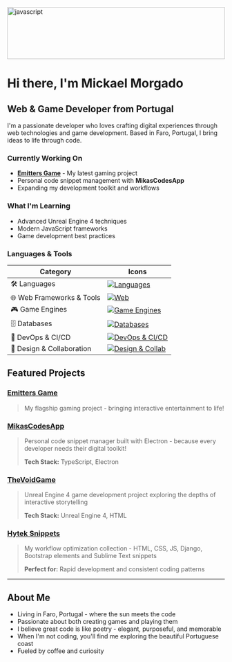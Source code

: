 <img src="https://i.pinimg.com/originals/c8/61/75/c8617584f5180a47f90de9004ed7afed.gif" alt="javascript" width="100%" height="120"/>

# Hi there, I'm Mickael Morgado

## Web & Game Developer from Portugal

I'm a passionate developer who loves crafting digital experiences through web technologies and game development. Based in Faro, Portugal, I bring ideas to life through code.

### Currently Working On
- **[Emitters Game](https://emittersgame.com/)** - My latest gaming project
- Personal code snippet management with **MikasCodesApp**
- Expanding my development toolkit and workflows

### What I'm Learning
- Advanced Unreal Engine 4 techniques
- Modern JavaScript frameworks
- Game development best practices

### Languages & Tools

| Category                        | Icons                                                                                                         |
|---------------------------------|---------------------------------------------------------------------------------------------------------------|
| 🛠️ Languages                     | [![Languages](https://skillicons.dev/icons?i=js,ts,csharp,python)](https://skillicons.dev)                    |
| 🌐 Web Frameworks & Tools        | [![Web](https://skillicons.dev/icons?i=react,nextjs,vue,nodejs,express)](https://skillicons.dev)               |
| 🎮 Game Engines                  | [![Game Engines](https://skillicons.dev/icons?i=unity,unrealengine,godot)](https://skillicons.dev)            |
| 🗄️ Databases                      | [![Databases](https://skillicons.dev/icons?i=postgresql,mongodb,supabase)](https://skillicons.dev)            |
| 🚀 DevOps & CI/CD                | [![DevOps & CI/CD](https://skillicons.dev/icons?i=git,docker,githubactions,vercel)](https://skillicons.dev)     |
| 🎨 Design & Collaboration        | [![Design & Collab](https://skillicons.dev/icons?i=figma,photoshop,miro)](https://skillicons.dev)              |

## Featured Projects

### [Emitters Game](https://emittersgame.com/)
> My flagship gaming project - bringing interactive entertainment to life!

### [MikasCodesApp](https://github.com/MickaelMorgado/MikasCodesApp)
> Personal code snippet manager built with Electron - because every developer needs their digital toolkit!
> 
> **Tech Stack:** TypeScript, Electron

### [TheVoidGame](https://github.com/MickaelMorgado/TheVoidGame)
> Unreal Engine 4 game development project exploring the depths of interactive storytelling
> 
> **Tech Stack:** Unreal Engine 4, HTML

### [Hytek Snippets](https://github.com/MickaelMorgado/hytek-snippets)
> My workflow optimization collection - HTML, CSS, JS, Django, Bootstrap elements and Sublime Text snippets
> 
> **Perfect for:** Rapid development and consistent coding patterns

---

## About Me

- Living in Faro, Portugal - where the sun meets the code
- Passionate about both creating games and playing them
- I believe great code is like poetry - elegant, purposeful, and memorable
- When I'm not coding, you'll find me exploring the beautiful Portuguese coast
- Fueled by coffee and curiosity
